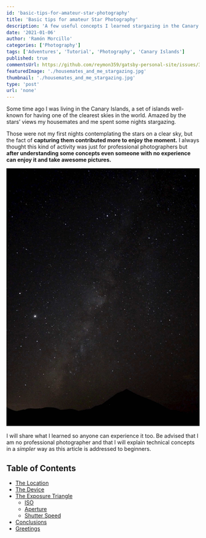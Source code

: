 ```yaml
---
id: 'basic-tips-for-amateur-star-photography'
title: 'Basic tips for amateur Star Photography'
description: 'A few useful concepts I learned stargazing in the Canary Islands'
date: '2021-01-06'
author: 'Ramón Morcillo'
categories: ['Photography']
tags: ['Adventures', 'Tutorial', 'Photography', 'Canary Islands']
published: true
commentsUrl: https://github.com/reymon359/gatsby-personal-site/issues/337
featuredImage: './housemates_and_me_stargazing.jpg'
thumbnail: './housemates_and_me_stargazing.jpg'
type: 'post'
url: 'none'
---
```


Some time ago I was living in the Canary Islands, a set of islands well-known for having one of the clearest skies in the world. Amazed by the stars’ views my housemates and me spent some nights stargazing.

Those were not my first nights contemplating the stars on a clear sky, but the fact of **capturing them contributed more to enjoy the moment.** I always thought this kind of activity was just for professional photographers but **after understanding some concepts even someone with no experience can enjoy it and take awesome pictures.** 

![The milky way over [the Teide.](./../how-to-enjoy-the-sunrise-from-the-top-of-spain) Aperture ƒ/1.7, Shuter Speed 30s, ISO 2000](./the_milky_way_over_the_teide.jpg)

I will share what I learned so anyone can experience it too. Be advised that I am no professional photographer and that I will explain technical concepts in a _simpler_ way as this article is addressed to beginners.
   
## Table of Contents

- [The Location](#The-Location)
- [The Device](#the-Device)
- [The Exposure Triangle](#The-Exposure-Triangle)
    - [ISO](#ISO)
    - [Aperture](#Aperture)
    - [Shutter Speed](#Shutter-Speed)
- [Conclusions](#Conclusions)
- [Greetings](#Greetings)
